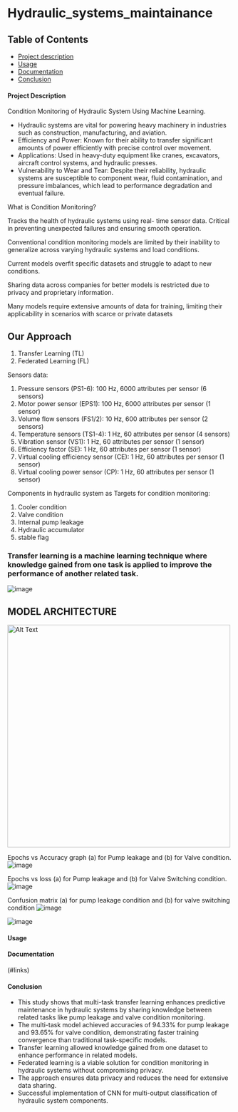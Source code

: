 # Hydraulic_systems_maintainance

## Table of Contents
- [Project description](#ProjectDescription)
- [Usage](#usage)
- [Documentation](#Documentation)
- [Conclusion](#Conclusion)




#### Project Description

Condition Monitoring of Hydraulic System Using Machine Learning.


- Hydraulic systems are vital for powering heavy machinery in industries such as construction, manufacturing, and aviation.
- Efficiency and Power: Known for their ability to transfer significant amounts of power efficiently with precise control over movement.
- Applications: Used in heavy-duty equipment like cranes, excavators, aircraft control systems, and hydraulic presses.
- Vulnerability to Wear and Tear: Despite their reliability, hydraulic systems are susceptible to component wear, fluid contamination, and pressure imbalances, 
  which lead to performance degradation and eventual failure.


What is Condition Monitoring?

Tracks the health of hydraulic systems using real-  time sensor data.
Critical in preventing unexpected failures and ensuring smooth operation.


Conventional condition monitoring models are limited by their inability to generalize across                                                                        varying hydraulic systems and load conditions.

Current models overfit specific datasets and struggle to adapt to new conditions.

Sharing data across companies for better models is restricted due to privacy and proprietary information.

Many models require extensive amounts of data for training, limiting their applicability in scenarios with scarce or private datasets


## Our Approach 
1. Transfer Learning (TL) 
2. Federated Learning (FL) 


Sensors data: 
   1. Pressure sensors (PS1-6): 100 Hz, 6000 attributes per sensor (6 sensors)
   2. Motor power sensor (EPS1): 100 Hz, 6000 attributes per sensor (1 sensor)
   3. Volume flow sensors (FS1/2): 10 Hz, 600 attributes per sensor (2 sensors)
   4. Temperature sensors (TS1-4): 1 Hz, 60 attributes per sensor (4 sensors)
   5. Vibration sensor (VS1): 1 Hz, 60 attributes per sensor (1 sensor)
   6. Efficiency factor (SE): 1 Hz, 60 attributes per sensor (1 sensor)
   7. Virtual cooling efficiency sensor (CE): 1 Hz, 60 attributes per sensor (1 sensor)
   8. Virtual cooling power sensor (CP): 1 Hz, 60 attributes per sensor (1 sensor)

Components in hydraulic system  as Targets for condition monitoring: 
   1. Cooler condition 
   2. Valve condition
   3. Internal pump leakage
   4. Hydraulic accumulator 
   5. stable flag


### Transfer learning is a machine learning technique where knowledge gained from one task is applied to improve the performance of another related task. 
![image](https://github.com/user-attachments/assets/df7b424e-6406-499b-bd4e-10960e5eb9b5)

## MODEL ARCHITECTURE
<img src="https://github.com/user-attachments/assets/9b7c36fc-c8d0-474a-b06b-34cf74274899" alt="Alt Text" width="500" height="500">

Epochs vs Accuracy graph (a) for Pump leakage and (b) for Valve condition.
![image](https://github.com/user-attachments/assets/0fc638c7-5917-4865-9d6d-80020d0ec5ea)

Epochs vs loss (a) for Pump leakage and (b) for Valve Switching condition.
![image](https://github.com/user-attachments/assets/955832a7-a693-4336-9e85-2a2466f15f84)

Confusion matrix (a) for pump leakage condition and (b) for valve switching condition
![image](https://github.com/user-attachments/assets/80849039-b7c2-4294-853f-4d5277dc8c91)

![image](https://github.com/user-attachments/assets/7dae44e0-81cc-4dd2-b161-b4600bcc7b22)




#### Usage



#### Documentation
(#links)



#### Conclusion

- This study shows that multi-task transfer learning enhances predictive maintenance in hydraulic systems by sharing knowledge between related tasks like pump 
  leakage and valve condition monitoring.
- The multi-task model achieved accuracies of 94.33% for pump leakage and 93.65% for valve condition, demonstrating faster training convergence than traditional 
  task-specific models. 
- Transfer learning allowed knowledge gained from one dataset to enhance performance in related models.
- Federated learning is a viable solution for condition monitoring in hydraulic systems without compromising privacy.
- The approach ensures data privacy and reduces the need for extensive data sharing.
- Successful implementation of CNN for multi-output classification of hydraulic system components.






